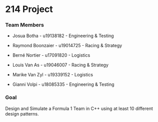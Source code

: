# 214 Project

### Team Members

- Josua Botha - u19138182 - Engineering & Testing
 
- Raymond Boonzaier - u19014725 - Racing & Strategy

- Berné Nortier - u17091820 - Logistics

- Louis Van As - u19046007 - Racing & Strategy

- Marike Van Zyl - u19339152 - Logistics

- Gianni Volpi - u18085335 - Engineering & Testing

### Goal

Design and Simulate a Formula 1 Team in C++ using at least 10 different design patterns. 
